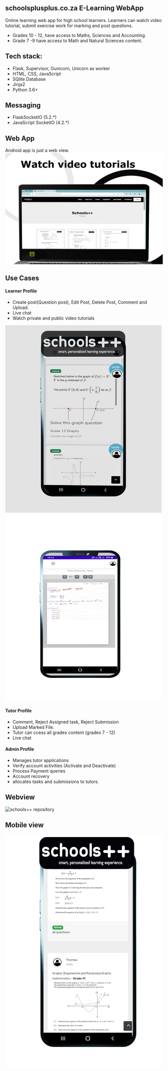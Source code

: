 ## schoolsplusplus.co.za E-Learning WebApp 

Online learning web app for high school learners. Learners can watch video tutorial, submit exercise work for marking and post questions.
- Grades 10 - 12, have access to Maths, Sciences and Accounting.
- Grade 7 -9 have access to Math and Natural Sciences content.

## Tech stack:
- Flask, Supervisor, Gunicorn, Unicorn as worker
- HTML, CSS, JavaScript
- SQlite Database
- Jinja2
- Python 3.6+

## Messaging
- FlaskSocketIO (5.2.*)
- JavaScript SocketIO (4.2.*)

## Web App
Android app is just a web view.
![Tutorials Webview](0.png)

## Use Cases
#### Learner Profile 
- Create post(Question post), Edit Post, Delete Post, Comment and Upload.
- Live chat
- Watch private and public video tutorials

<p float="left">
  <img src="3.png" width="500" height="600"/>
  <img src="00.png" width="500" height="600"/> 
</p>

#### Tutor Profile 
- Comment, Reject Assigned task, Reject Submission
- Upload Marked File. 
- Tutor can ccess all grades content (grades 7 - 12)
- Live chat

#### Admin Profile 
- Manages tutor applications
- Verify account activities (Activate and Deactivate)
- Process Payment queries
- Account recovery
- allocates tasks and submissions to tutors.

## Webview 
![schools++ repository](schools_repository.png)
## Mobile view
![Timeline View](4.png)

